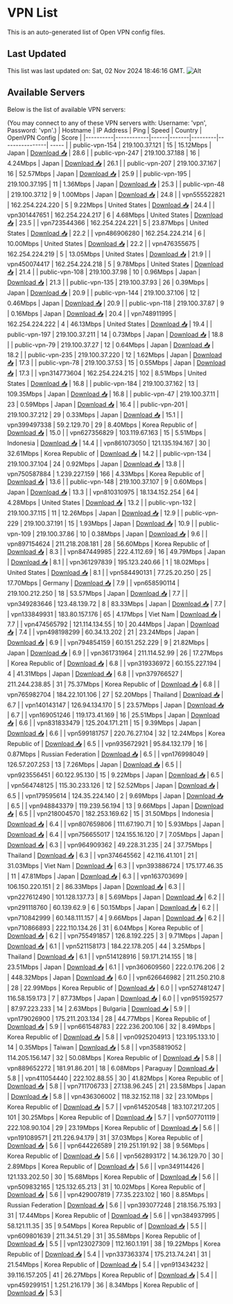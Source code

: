 # VPN List

This is an auto-generated list of Open VPN config files.

## Last Updated

This list was last updated on: Sat, 02 Nov 2024 18:46:16 GMT.
![Alt](https://repobeats.axiom.co/api/embed/186b98318ef1479477931607c1ad7d823f12451f.svg "Repobeats analytics image")

## Available Servers

Below is the list of available VPN servers:

(You may connect to any of these VPN servers with: Username: 'vpn', Password: 'vpn'.)
| Hostname | IP Address | Ping | Speed | Country | OpenVPN Config | Score |
|----------|------------|------|-------|---------|----------------| ----- |
| public-vpn-154 | 219.100.37.121 | 15 | 15.12Mbps | Japan | [Download 📥](./configs/server_0_JP.ovpn) | 28.6 |
| public-vpn-247 | 219.100.37.188 | 16 | 4.24Mbps | Japan | [Download 📥](./configs/server_1_JP.ovpn) | 26.1 |
| public-vpn-207 | 219.100.37.167 | 16 | 52.57Mbps | Japan | [Download 📥](./configs/server_2_JP.ovpn) | 25.9 |
| public-vpn-195 | 219.100.37.195 | 11 | 1.36Mbps | Japan | [Download 📥](./configs/server_3_JP.ovpn) | 25.3 |
| public-vpn-48 | 219.100.37.12 | 9 | 1.00Mbps | Japan | [Download 📥](./configs/server_4_JP.ovpn) | 24.8 |
| vpn555522821 | 162.254.224.220 | 5 | 9.22Mbps | United States | [Download 📥](./configs/server_5_US.ovpn) | 24.4 |
| vpn301447651 | 162.254.224.217 | 6 | 4.68Mbps | United States | [Download 📥](./configs/server_6_US.ovpn) | 23.5 |
| vpn723544366 | 162.254.224.221 | 5 | 23.87Mbps | United States | [Download 📥](./configs/server_7_US.ovpn) | 22.2 |
| vpn486906280 | 162.254.224.214 | 6 | 10.00Mbps | United States | [Download 📥](./configs/server_8_US.ovpn) | 22.2 |
| vpn476355675 | 162.254.224.219 | 5 | 13.05Mbps | United States | [Download 📥](./configs/server_9_US.ovpn) | 21.9 |
| vpn450074417 | 162.254.224.218 | 5 | 9.78Mbps | United States | [Download 📥](./configs/server_10_US.ovpn) | 21.4 |
| public-vpn-108 | 219.100.37.98 | 10 | 0.96Mbps | Japan | [Download 📥](./configs/server_11_JP.ovpn) | 21.3 |
| public-vpn-135 | 219.100.37.93 | 26 | 0.39Mbps | Japan | [Download 📥](./configs/server_12_JP.ovpn) | 20.9 |
| public-vpn-144 | 219.100.37.106 | 12 | 0.46Mbps | Japan | [Download 📥](./configs/server_13_JP.ovpn) | 20.9 |
| public-vpn-118 | 219.100.37.87 | 9 | 0.16Mbps | Japan | [Download 📥](./configs/server_14_JP.ovpn) | 20.4 |
| vpn748911995 | 162.254.224.222 | 4 | 46.13Mbps | United States | [Download 📥](./configs/server_15_US.ovpn) | 19.4 |
| public-vpn-197 | 219.100.37.211 | 14 | 0.73Mbps | Japan | [Download 📥](./configs/server_16_JP.ovpn) | 18.8 |
| public-vpn-79 | 219.100.37.27 | 12 | 0.64Mbps | Japan | [Download 📥](./configs/server_17_JP.ovpn) | 18.2 |
| public-vpn-235 | 219.100.37.220 | 12 | 1.62Mbps | Japan | [Download 📥](./configs/server_18_JP.ovpn) | 17.3 |
| public-vpn-78 | 219.100.37.53 | 15 | 0.55Mbps | Japan | [Download 📥](./configs/server_19_JP.ovpn) | 17.3 |
| vpn314773604 | 162.254.224.215 | 102 | 8.51Mbps | United States | [Download 📥](./configs/server_20_US.ovpn) | 16.8 |
| public-vpn-184 | 219.100.37.162 | 13 | 109.35Mbps | Japan | [Download 📥](./configs/server_21_JP.ovpn) | 16.8 |
| public-vpn-47 | 219.100.37.11 | 23 | 0.59Mbps | Japan | [Download 📥](./configs/server_22_JP.ovpn) | 16.4 |
| public-vpn-201 | 219.100.37.212 | 29 | 0.33Mbps | Japan | [Download 📥](./configs/server_23_JP.ovpn) | 15.1 |
| vpn399497338 | 59.2.129.70 | 29 | 8.40Mbps | Korea Republic of | [Download 📥](./configs/server_24_KR.ovpn) | 15.0 |
| vpn627356829 | 103.119.67.163 | 15 | 5.51Mbps | Indonesia | [Download 📥](./configs/server_25_ID.ovpn) | 14.4 |
| vpn861073050 | 121.135.194.167 | 30 | 32.61Mbps | Korea Republic of | [Download 📥](./configs/server_26_KR.ovpn) | 14.2 |
| public-vpn-134 | 219.100.37.104 | 24 | 0.92Mbps | Japan | [Download 📥](./configs/server_27_JP.ovpn) | 13.8 |
| vpn750587884 | 1.239.227.159 | 166 | 4.33Mbps | Korea Republic of | [Download 📥](./configs/server_28_KR.ovpn) | 13.6 |
| public-vpn-148 | 219.100.37.107 | 9 | 0.60Mbps | Japan | [Download 📥](./configs/server_29_JP.ovpn) | 13.3 |
| vpn810310975 | 18.134.152.254 | 64 | 4.28Mbps | United States | [Download 📥](./configs/server_30_US.ovpn) | 13.2 |
| public-vpn-132 | 219.100.37.115 | 11 | 12.26Mbps | Japan | [Download 📥](./configs/server_31_JP.ovpn) | 12.9 |
| public-vpn-229 | 219.100.37.191 | 15 | 1.93Mbps | Japan | [Download 📥](./configs/server_32_JP.ovpn) | 10.9 |
| public-vpn-109 | 219.100.37.86 | 10 | 0.38Mbps | Japan | [Download 📥](./configs/server_33_JP.ovpn) | 9.6 |
| vpn897154624 | 211.218.208.181 | 28 | 56.60Mbps | Korea Republic of | [Download 📥](./configs/server_34_KR.ovpn) | 8.3 |
| vpn847449985 | 222.4.112.69 | 16 | 49.79Mbps | Japan | [Download 📥](./configs/server_35_JP.ovpn) | 8.1 |
| vpn361297839 | 195.123.240.66 | 1 | 18.02Mbps | United States | [Download 📥](./configs/server_36_US.ovpn) | 8.1 |
| vpn584490131 | 77.25.20.250 | 25 | 17.70Mbps | Germany | [Download 📥](./configs/server_37_DE.ovpn) | 7.9 |
| vpn658590114 | 219.100.212.250 | 18 | 53.57Mbps | Japan | [Download 📥](./configs/server_38_JP.ovpn) | 7.7 |
| vpn349283646 | 123.48.139.72 | 8 | 83.33Mbps | Japan | [Download 📥](./configs/server_39_JP.ovpn) | 7.7 |
| vpn133849931 | 183.80.157.176 | 65 | 4.17Mbps | Viet Nam | [Download 📥](./configs/server_40_VN.ovpn) | 7.7 |
| vpn474565792 | 121.114.134.55 | 10 | 20.44Mbps | Japan | [Download 📥](./configs/server_41_JP.ovpn) | 7.4 |
| vpn498198299 | 60.34.13.202 | 21 | 23.24Mbps | Japan | [Download 📥](./configs/server_42_JP.ovpn) | 6.9 |
| vpn794854159 | 60.151.252.229 | 9 | 21.82Mbps | Japan | [Download 📥](./configs/server_43_JP.ovpn) | 6.9 |
| vpn361731964 | 211.114.52.99 | 26 | 17.27Mbps | Korea Republic of | [Download 📥](./configs/server_44_KR.ovpn) | 6.8 |
| vpn319336972 | 60.155.227.194 | 4 | 41.31Mbps | Japan | [Download 📥](./configs/server_45_JP.ovpn) | 6.8 |
| vpn379766527 | 211.244.238.85 | 31 | 75.37Mbps | Korea Republic of | [Download 📥](./configs/server_46_KR.ovpn) | 6.8 |
| vpn765982704 | 184.22.101.106 | 27 | 52.20Mbps | Thailand | [Download 📥](./configs/server_47_TH.ovpn) | 6.7 |
| vpn140143147 | 126.94.134.170 | 5 | 23.57Mbps | Japan | [Download 📥](./configs/server_48_JP.ovpn) | 6.7 |
| vpn169051246 | 119.173.41.169 | 16 | 25.51Mbps | Japan | [Download 📥](./configs/server_49_JP.ovpn) | 6.6 |
| vpn831833479 | 125.204.171.211 | 15 | 9.39Mbps | Japan | [Download 📥](./configs/server_50_JP.ovpn) | 6.6 |
| vpn599181757 | 220.76.27.104 | 32 | 12.24Mbps | Korea Republic of | [Download 📥](./configs/server_51_KR.ovpn) | 6.5 |
| vpn935672921 | 95.84.132.179 | 16 | 0.87Mbps | Russian Federation | [Download 📥](./configs/server_52_RU.ovpn) | 6.5 |
| vpn176998049 | 126.57.207.253 | 13 | 7.26Mbps | Japan | [Download 📥](./configs/server_53_JP.ovpn) | 6.5 |
| vpn923556451 | 60.122.95.130 | 15 | 9.22Mbps | Japan | [Download 📥](./configs/server_54_JP.ovpn) | 6.5 |
| vpn564748125 | 115.30.233.126 | 12 | 52.52Mbps | Japan | [Download 📥](./configs/server_55_JP.ovpn) | 6.5 |
| vpn179595614 | 124.35.224.140 | 2 | 9.69Mbps | Japan | [Download 📥](./configs/server_56_JP.ovpn) | 6.5 |
| vpn948843379 | 119.239.56.194 | 13 | 9.66Mbps | Japan | [Download 📥](./configs/server_57_JP.ovpn) | 6.5 |
| vpn218004570 | 182.253.169.62 | 15 | 31.50Mbps | Indonesia | [Download 📥](./configs/server_58_ID.ovpn) | 6.4 |
| vpn807659806 | 111.67.190.71 | 10 | 5.93Mbps | Japan | [Download 📥](./configs/server_59_JP.ovpn) | 6.4 |
| vpn756655017 | 124.155.16.120 | 7 | 7.05Mbps | Japan | [Download 📥](./configs/server_60_JP.ovpn) | 6.3 |
| vpn964909362 | 49.228.31.235 | 24 | 37.75Mbps | Thailand | [Download 📥](./configs/server_61_TH.ovpn) | 6.3 |
| vpn374645562 | 42.116.41.101 | 21 | 31.03Mbps | Viet Nam | [Download 📥](./configs/server_62_VN.ovpn) | 6.3 |
| vpn393886724 | 175.177.46.35 | 11 | 47.81Mbps | Japan | [Download 📥](./configs/server_63_JP.ovpn) | 6.3 |
| vpn163703699 | 106.150.220.151 | 2 | 86.33Mbps | Japan | [Download 📥](./configs/server_64_JP.ovpn) | 6.3 |
| vpn227612490 | 101.128.137.73 | 8 | 5.69Mbps | Japan | [Download 📥](./configs/server_65_JP.ovpn) | 6.2 |
| vpn291118760 | 60.139.62.9 | 6 | 50.15Mbps | Japan | [Download 📥](./configs/server_66_JP.ovpn) | 6.2 |
| vpn710842999 | 60.148.111.157 | 4 | 9.66Mbps | Japan | [Download 📥](./configs/server_67_JP.ovpn) | 6.2 |
| vpn710866893 | 222.110.134.26 | 31 | 6.04Mbps | Korea Republic of | [Download 📥](./configs/server_68_KR.ovpn) | 6.2 |
| vpn755491857 | 126.8.192.225 | 3 | 9.71Mbps | Japan | [Download 📥](./configs/server_69_JP.ovpn) | 6.1 |
| vpn521158173 | 184.22.178.205 | 44 | 3.25Mbps | Thailand | [Download 📥](./configs/server_70_TH.ovpn) | 6.1 |
| vpn514128916 | 59.171.214.155 | 18 | 23.51Mbps | Japan | [Download 📥](./configs/server_71_JP.ovpn) | 6.1 |
| vpn360609560 | 222.0.176.206 | 2 | 448.32Mbps | Japan | [Download 📥](./configs/server_72_JP.ovpn) | 6.0 |
| vpn626646982 | 211.250.210.8 | 28 | 22.99Mbps | Korea Republic of | [Download 📥](./configs/server_73_KR.ovpn) | 6.0 |
| vpn527481247 | 116.58.159.173 | 7 | 87.73Mbps | Japan | [Download 📥](./configs/server_74_JP.ovpn) | 6.0 |
| vpn951592577 | 87.97.223.233 | 14 | 2.63Mbps | Bulgaria | [Download 📥](./configs/server_75_BG.ovpn) | 5.9 |
| vpn179026900 | 175.211.203.134 | 28 | 44.77Mbps | Korea Republic of | [Download 📥](./configs/server_76_KR.ovpn) | 5.9 |
| vpn661548783 | 222.236.200.106 | 32 | 8.49Mbps | Korea Republic of | [Download 📥](./configs/server_77_KR.ovpn) | 5.8 |
| vpn0925204913 | 123.195.133.10 | 14 | 0.35Mbps | Taiwan | [Download 📥](./configs/server_78_TW.ovpn) | 5.8 |
| vpn358819052 | 114.205.156.147 | 32 | 50.08Mbps | Korea Republic of | [Download 📥](./configs/server_79_KR.ovpn) | 5.8 |
| vpn889652272 | 181.91.86.201 | 18 | 6.08Mbps | Paraguay | [Download 📥](./configs/server_80_PY.ovpn) | 5.8 |
| vpn411054440 | 222.102.88.55 | 30 | 41.82Mbps | Korea Republic of | [Download 📥](./configs/server_81_KR.ovpn) | 5.8 |
| vpn711706733 | 27.138.96.245 | 21 | 23.58Mbps | Japan | [Download 📥](./configs/server_82_JP.ovpn) | 5.8 |
| vpn436306002 | 118.32.152.118 | 32 | 23.10Mbps | Korea Republic of | [Download 📥](./configs/server_83_KR.ovpn) | 5.7 |
| vpn614520548 | 183.107.217.205 | 101 | 30.25Mbps | Korea Republic of | [Download 📥](./configs/server_84_KR.ovpn) | 5.7 |
| vpn507701119 | 222.108.90.104 | 29 | 23.19Mbps | Korea Republic of | [Download 📥](./configs/server_85_KR.ovpn) | 5.6 |
| vpn191089571 | 211.226.94.179 | 31 | 37.03Mbps | Korea Republic of | [Download 📥](./configs/server_86_KR.ovpn) | 5.6 |
| vpn644226589 | 219.251.191.92 | 38 | 9.56Mbps | Korea Republic of | [Download 📥](./configs/server_87_KR.ovpn) | 5.6 |
| vpn562893172 | 14.36.129.70 | 30 | 2.89Mbps | Korea Republic of | [Download 📥](./configs/server_88_KR.ovpn) | 5.6 |
| vpn349114426 | 121.133.202.50 | 30 | 15.68Mbps | Korea Republic of | [Download 📥](./configs/server_89_KR.ovpn) | 5.6 |
| vpn509832165 | 125.132.65.213 | 31 | 10.02Mbps | Korea Republic of | [Download 📥](./configs/server_90_KR.ovpn) | 5.6 |
| vpn429007819 | 77.35.223.102 | 160 | 8.85Mbps | Russian Federation | [Download 📥](./configs/server_91_RU.ovpn) | 5.6 |
| vpn393077248 | 218.156.75.193 | 31 | 17.44Mbps | Korea Republic of | [Download 📥](./configs/server_92_KR.ovpn) | 5.6 |
| vpn384937995 | 58.121.11.35 | 35 | 9.54Mbps | Korea Republic of | [Download 📥](./configs/server_93_KR.ovpn) | 5.5 |
| vpn609801639 | 211.34.51.29 | 31 | 35.58Mbps | Korea Republic of | [Download 📥](./configs/server_94_KR.ovpn) | 5.5 |
| vpn123027309 | 112.160.1.191 | 38 | 19.22Mbps | Korea Republic of | [Download 📥](./configs/server_95_KR.ovpn) | 5.4 |
| vpn337363374 | 175.213.74.241 | 31 | 21.54Mbps | Korea Republic of | [Download 📥](./configs/server_96_KR.ovpn) | 5.4 |
| vpn913434232 | 39.116.157.205 | 41 | 26.27Mbps | Korea Republic of | [Download 📥](./configs/server_97_KR.ovpn) | 5.4 |
| vpn459299151 | 1.251.216.179 | 36 | 8.34Mbps | Korea Republic of | [Download 📥](./configs/server_98_KR.ovpn) | 5.3 |
